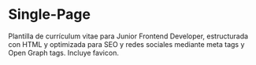 # Single-Page
Plantilla de currículum vitae para Junior Frontend Developer, estructurada con HTML y optimizada para SEO y redes sociales mediante meta tags y Open Graph tags. Incluye favicon.
